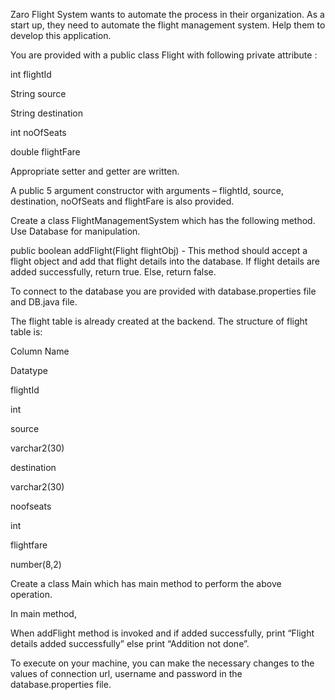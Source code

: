 Zaro Flight System wants to automate the process in their organization.  As a start up, they need to automate the flight management system. Help them to develop this application.

You are provided with a public class Flight with following private attribute :

int flightId

String source

String destination

int noOfSeats

double flightFare

Appropriate setter and getter are written.

A public 5 argument constructor with arguments – flightId, source, destination, noOfSeats and flightFare is also provided.   

Create a class FlightManagementSystem which has the following method.  Use Database for manipulation.

public  boolean addFlight(Flight flightObj)  -  This method should accept a flight object and add that flight details into the database. If flight details are added successfully, return true. Else, return false.

To connect to the database you are provided with database.properties file and DB.java file.


The flight table is already created at the backend. The structure of flight table is:

Column Name

Datatype

flightId

int

source

varchar2(30)

destination

varchar2(30)

noofseats

int

flightfare

number(8,2)

 


Create a class Main which has main method to perform the above operation.

In main method, 

When addFlight method is invoked and if added successfully, print “Flight details added successfully” else print “Addition not done”.

To execute on your machine, you can make the necessary changes to the values of connection url, username and password in the database.properties  file.  
